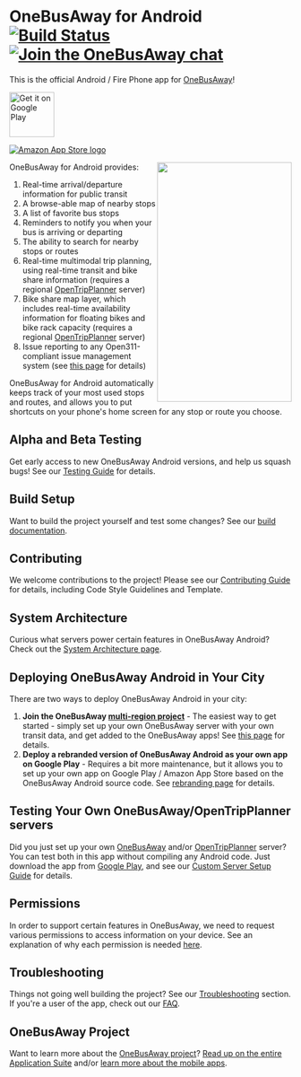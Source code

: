 # OneBusAway for Android [![Build Status](https://travis-ci.org/OneBusAway/onebusaway-android.svg?branch=master)](https://travis-ci.org/OneBusAway/onebusaway-android) [![Join the OneBusAway chat](https://onebusaway.herokuapp.com/badge.svg)](https://onebusaway.herokuapp.com/)

This is the official Android / Fire Phone app for [OneBusAway](https://onebusaway.org/)!

[<img src="https://play.google.com/intl/en_us/badges/images/generic/en-play-badge.png"
      alt="Get it on Google Play"
      height="80">](https://play.google.com/store/apps/details?id=com.joulespersecond.seattlebusbot)

[![Amazon App Store logo](https://images-na.ssl-images-amazon.com/images/G/01/mobile-apps/devportal2/res/images/amazon-underground-app-us-black.png)](http://www.amazon.com/gp/mas/dl/android?p=com.joulespersecond.seattlebusbot)

<image src="https://user-images.githubusercontent.com/928045/29891146-14ee4f44-8d98-11e7-999b-63f5d2ece916.gif" width="240" height="427" align=right />

OneBusAway for Android provides:

1. Real-time arrival/departure information for public transit
2. A browse-able map of nearby stops
3. A list of favorite bus stops
4. Reminders to notify you when your bus is arriving or departing
5. The ability to search for nearby stops or routes
6. Real-time multimodal trip planning, using real-time transit and bike share information (requires a regional [OpenTripPlanner](http://www.opentripplanner.org/) server)
6. Bike share map layer, which includes real-time availability information for floating bikes and bike rack capacity (requires a regional [OpenTripPlanner](http://www.opentripplanner.org/) server)
7. Issue reporting to any Open311-compliant issue management system (see [this page](ISSUE_REPORTING.md) for details)

OneBusAway for Android automatically keeps track of your most used stops and routes, and allows you to put shortcuts on your phone's home screen for any stop or route you choose.

## Alpha and Beta Testing

Get early access to new OneBusAway Android versions, and help us squash bugs! See our [Testing Guide](https://github.com/OneBusAway/onebusaway-android/blob/master/BETA_TESTING.md) for details.

## Build Setup

Want to build the project yourself and test some changes?  See our [build documentation](BUILD.md).

## Contributing

We welcome contributions to the project! Please see our [Contributing Guide](https://github.com/OneBusAway/onebusaway-android/blob/master/.github/CONTRIBUTING.md) for details, including Code Style Guidelines and Template.

## System Architecture

Curious what servers power certain features in OneBusAway Android?  Check out the [System Architecture page](SYSTEM_ARCHITECTURE.md).

## Deploying OneBusAway Android in Your City

There are two ways to deploy OneBusAway Android in your city:

1. **Join the OneBusAway [multi-region project](https://github.com/OneBusAway/onebusaway/wiki/Multi-Region)** - The easiest way to get started - simply set up your own OneBusAway server with your own transit data, and get added to the OneBusAway apps!  See [this page](https://github.com/OneBusAway/onebusaway/wiki/Multi-Region) for details.
2. **Deploy a rebranded version of OneBusAway Android as your own app on Google Play** - Requires a bit more maintenance, but it allows you to set up your own app on Google Play / Amazon App Store based on the OneBusAway Android source code. See [rebranding page](https://github.com/OneBusAway/onebusaway-android/blob/master/REBRANDING.md) for details.

## Testing Your Own OneBusAway/OpenTripPlanner servers

Did you just set up your own [OneBusAway](https://github.com/OneBusAway/onebusaway-application-modules/wiki) and/or [OpenTripPlanner](http://www.opentripplanner.org/) server?  You can test both in this app without compiling any Android code.  Just download the app from [Google Play](https://play.google.com/store/apps/details?id=com.joulespersecond.seattlebusbot), and see our [Custom Server Setup Guide](CUSTOM_SERVERS.md) for details.

## Permissions

In order to support certain features in OneBusAway, we need to request various permissions to access information on your device.  See an explanation of why each permission is needed [here](PERMISSIONS.md).

## Troubleshooting

Things not going well building the project?  See our [Troubleshooting](TROUBLESHOOTING.md) section.  If you're a user of the app, check out our [FAQ](FAQ.md).

## OneBusAway Project

Want to learn more about the [OneBusAway project](https://onebusaway.org/)? [Read up on the entire Application Suite](https://github.com/OneBusAway/onebusaway-application-modules) and/or [learn more about the mobile apps](https://github.com/OneBusAway/onebusaway-application-modules/wiki/Mobile-App-Design-Considerations).
